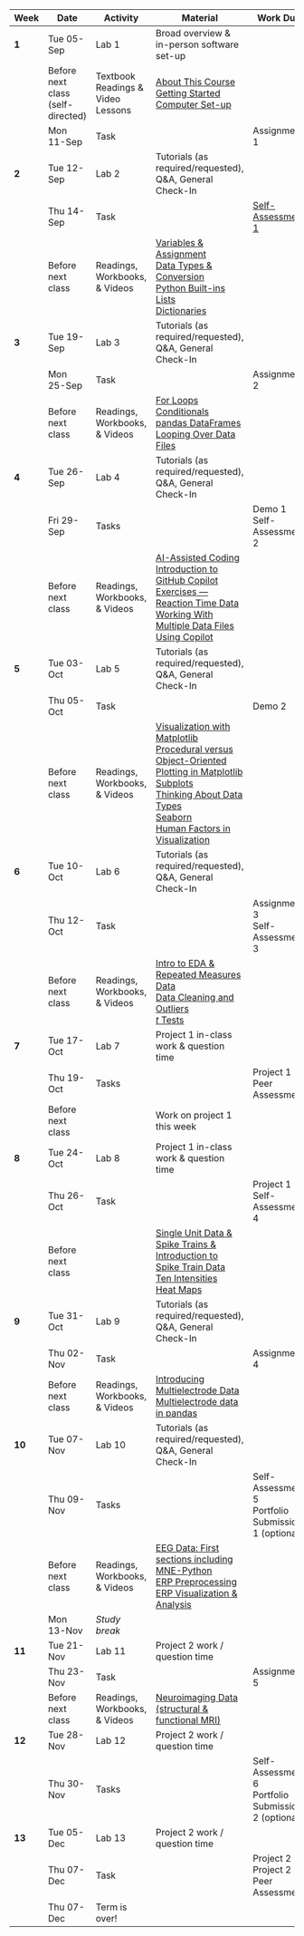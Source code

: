 | Week   | Date                                   | Activity                               | Material                                                                                                                                                                                                                                                                                                                                                                                                                                                                                                                                                                  | Work Due                                                |
|--------|----------------------------------------|----------------------------------------|---------------------------------------------------------------------------------------------------------------------------------------------------------------------------------------------------------------------------------------------------------------------------------------------------------------------------------------------------------------------------------------------------------------------------------------------------------------------------------------------------------------------------------------------------------------------------|---------------------------------------------------------|
| **1**  | Tue 05-Sep                             | Lab 1                                  | Broad overview & in-person software set-up                                                                                                                                                                                                                                                                                                                                                                                                                                                                                                                                |                                                         |
|        | Before next class <br/>(self-directed) | Textbook Readings & <br/>Video Lessons | [About This Course](https://neuraldatascience.io/1/why.html)<br/>[Getting Started](https://neuraldatascience.io/2-nds/introduction.html) <br/>[Computer Set-up](https://neuraldatascience.io/2b-setup/introduction.html)                                                                                                                                                                                                                                                                                                                                                  |                                                         |
|        | Mon 11-Sep                             | Task                                   |                                                                                                                                                                                                                                                                                                                                                                                                                                                                                                                                                                           | Assignment 1                                            |
| **2**  | Tue 12-Sep                             | Lab 2                                  | Tutorials (as required/requested), Q&A, General Check-In                                                                                                                                                                                                                                                                                                                                                                                                                                                                                                                  |                                                         |
|        | Thu 14-Sep                             | Task                                   |                                                                                                                                                                                                                                                                                                                                                                                                                                                                                                                                                                           | [Self-Assessment 1](https://forms.office.com/r/jbmdc8hZbs)                                       |
|        | Before next class                      | Readings, Workbooks, & Videos          | [Variables & Assignment](https://www.youtube.com/watch?v=raWzwl5fxHc&list=PLtfEWMIgWS22MMZjPIzBRE2cHhMcvEKwp&index=3)<br/>[Data Types & Conversion](https://www.youtube.com/watch?v=sxvdTbVmflk&list=PLtfEWMIgWS22MMZjPIzBRE2cHhMcvEKwp&index=4)<br/>[Python Built-ins](https://www.youtube.com/watch?v=kSWWpCga0EE&list=PLtfEWMIgWS22MMZjPIzBRE2cHhMcvEKwp&index=5)<br/>[Lists](https://youtu.be/Fyq4zJv0Da0?si=_e7awrEoey8TR7k0)<br/>[Dictionaries](https://youtu.be/Owig-7vPyPU?si=RS-QVw377A9b2iyl)                                                                                                                                                                                               |                                                         |
| **3**  | Tue 19-Sep                             | Lab 3                                  | Tutorials (as required/requested), Q&A, General Check-In                                                                                                                                                                                                                                                                                                                                                                                                                                                                                                                  |                                                         |
|        | Mon 25-Sep                             | Task                                   |                                                                                                                                                                                                                                                                                                                                                                                                                                                                                                                                                                           | Assignment 2                                            |
|        | Before next class                      | Readings, Workbooks, & Videos          | [For Loops](https://neuraldatascience.io/3/for-loops.html)<br/>[Conditionals](https://neuraldatascience.io/3/conditionals.html)<br/>[pandas DataFrames](https://neuraldatascience.io/3/pandas-dataframes.html)<br/>[Looping Over Data Files](https://neuraldatascience.io/3/looping-data-files.html)                                                                                                                                                                                                                                                                      |                                                         |
| **4**  | Tue 26-Sep                             | Lab 4                                  | Tutorials (as required/requested), Q&A, General Check-In                                                                                                                                                                                                                                                                                                                                                                                                                                                                                                                  |                                                         |
|        | Fri 29-Sep                             | Tasks                                  |                                                                                                                                                                                                                                                                                                                                                                                                                                                                                                                                                                           | Demo 1<br/>Self-Assessment 2                            |
|        | Before next class                      | Readings, Workbooks, & Videos          | [AI-Assisted Coding](https://neuraldatascience.io/3b-ai_assisted/introduction.html)<br/>[Introduction to GitHub Copilot](https://neuraldatascience.io/3b-ai_assisted/ai_assisted.html)<br/>[Exercises — Reaction Time Data](https://neuraldatascience.io/3b-ai_assisted/rt_data.html)<br/>[Working With Multiple Data Files Using Copilot](https://neuraldatascience.io/3b-ai_assisted/multi_data_files.html)                                                                                                                                                             |                                                         |
| **5**  | Tue 03-Oct                             | Lab 5                                  | Tutorials (as required/requested), Q&A, General Check-In                                                                                                                                                                                                                                                                                                                                                                                                                                                                                                                  |                                                         |
|        | Thu 05-Oct                             | Task                                   |                                                                                                                                                                                                                                                                                                                                                                                                                                                                                                                                                                           | Demo 2                                                  |
|        | Before next class                      | Readings, Workbooks, & Videos          | [Visualization with Matplotlib](https://neuraldatascience.io/visualization/plotting.html)<br/>[Procedural versus Object-Oriented Plotting in Matplotlib](https://neuraldatascience.io/visualization/proc_vs_oo.html) <br/>[Subplots](https://neuraldatascience.io/visualization/subplots.html)<br/>[Thinking About Data Types](https://neuraldatascience.io/visualization/plotting_types.html)<br/>[Seaborn](https://neuraldatascience.io/visualization/seaborn.html)<br/>[Human Factors in Visualization](https://neuraldatascience.io/visualization/human_factors.html) |                                                         |
| **6**  | Tue 10-Oct                             | Lab 6                                  | Tutorials (as required/requested), Q&A, General Check-In                                                                                                                                                                                                                                                                                                                                                                                                                                                                                                                  |                                                         |
|        | Thu 12-Oct                             | Task                                   |                                                                                                                                                                                                                                                                                                                                                                                                                                                                                                                                                                           | Assignment 3<br/>Self-Assessment 3                      |
|        | Before next class                      | Readings, Workbooks, & Videos          | [Intro to EDA & Repeated Measures Data](https://neuraldatascience.io/eda/introduction.html)<br/>[Data Cleaning and Outliers](https://neuraldatascience.io/eda/data_cleaning.html)<br/>[*t* Tests](https://neuraldatascience.io/eda/ttests.html)                                                                                                                                                                                                                                                                                                                           |                                                         |
| **7**  | Tue 17-Oct                             | Lab 7                                  | Project 1 in-class work & question time                                                                                                                                                                                                                                                                                                                                                                                                                                                                                                                                   |                                                         |
|        | Thu 19-Oct                             | Tasks                                  |                                                                                                                                                                                                                                                                                                                                                                                                                                                                                                                                                                           | Project 1 Peer Assessment                               |
|        | Before next class                      |                                        | Work on project 1 this week                                                                                                                                                                                                                                                                                                                                                                                                                                                                                                                                               |                                                         |
| **8**  | Tue 24-Oct                             | Lab 8                                  | Project 1 in-class work & question time                                                                                                                                                                                                                                                                                                                                                                                                                                                                                                                                   |                                                         |
|        | Thu 26-Oct                             | Task                                   |                                                                                                                                                                                                                                                                                                                                                                                                                                                                                                                                                                           | Project 1<br/>Self-Assessment 4                         |
|        | Before next class                      |                                        | [Single Unit Data & Spike Trains & Introduction to Spike Train Data](https://neuraldatascience.io/single_unit/introduction.html)<br/>[Ten Intensities](https://neuraldatascience.io/single_unit/ten_intensities.html#)<br/>[Heat Maps](https://neuraldatascience.io/single_unit/heat_maps.html)                                                                                                                                                                                                                                                                           |                                                         |
| **9**  | Tue 31-Oct                             | Lab 9                                  | Tutorials (as required/requested), Q&A, General Check-In                                                                                                                                                                                                                                                                                                                                                                                                                                                                                                                  |                                                         |
|        | Thu 02-Nov                             | Task                                   |                                                                                                                                                                                                                                                                                                                                                                                                                                                                                                                                                                           | Assignment 4                                            |
|        | Before next class                      | Readings, Workbooks, & Videos          | [Introducing Multielectrode Data](https://neuraldatascience.io/single_unit/intro_multielec_data.html)<br/>[Multielectrode data in pandas](https://neuraldatascience.io/single_unit/pandas_multielec.html)                                                                                                                                                                                                                                                                                                                                                                 |                                                         |
| **10** | Tue 07-Nov                             | Lab 10                                 | Tutorials (as required/requested), Q&A, General Check-In                                                                                                                                                                                                                                                                                                                                                                                                                                                                                                                  |                                                         |
|        | Thu 09-Nov                             | Tasks                                  |                                                                                                                                                                                                                                                                                                                                                                                                                                                                                                                                                                           | Self-Assessment 5 <br/> Portfolio Submission 1 (optional)|
|        | Before next class                      | Readings, Workbooks, & Videos          | [EEG Data: First sections including MNE-Python](https://neuraldatascience.io/eeg/introduction.html)<br/>[ERP Preprocessing](https://neuraldatascience.io/eeg/erp_preprocessing)<br/>[ERP Visualization & Analysis](https://neuraldatascience.io/eeg/erp_vis_analysis)                                                                                                                                                                                                                                                                                                     |                                                         |
|        | Mon 13-Nov                             | *Study break*                          | |        |                                        |                                        |                                                                                                                                                                                                                                                                                                                                                                                                                                                                                                                                                                           |                                                         |
| **11** | Tue 21-Nov                             | Lab 11                                 | Project 2 work / question time                                                                                                                                                                                                                                                                                                                                                                                                                                                                                                                                            |                                                         |
|        | Thu 23-Nov                             | Task                                   |                                                                                                                                                                                                                                                                                                                                                                                                                                                                                                                                                                           | Assignment 5                                            |
|        | Before next class                      | Readings, Workbooks, & Videos          | [Neuroimaging Data (structural & functional MRI)](https://neuraldatascience.io/mri/introduction.html)                                                                                                                                                                                                                                                                                                                                                                                                                                                                     |                                                         |
|   **12**      | Tue 28-Nov                             | Lab 12                                 | Project 2 work / question time                                                                                                                                                                                                                                                                                                                                                                                                                                                                                                                                            |                                                         |
| | Thu 30-Nov                             | Tasks                                  |                                                                                                                                                                                                                                                                                                                                                                                                                                                                                                                                                                           |  Self-Assessment 6 <br/> Portfolio Submission 2 (optional)|
|   **13**      | Tue 05-Dec                             | Lab 13                                 | Project 2 work / question time                                                                                                                                                                                                                                                                                                                                                                                                                                                                                                                                                                                                                                                                                                                                                                                                                                                                                                                                                                                                                                                                                                                      |                                                         |
|        | Thu 07-Dec                             | Task                                   |                                                                                                                                                                                                                                                                                                                                                                                                                                                                                                                                                                           | Project 2<br/>Project 2 Peer Assessment                 |
| | Thu 07-Dec                             | Term is over!                          |
